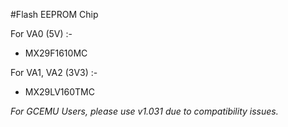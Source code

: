 #Flash EEPROM Chip

For VA0 (5V) :-
- MX29F1610MC 

For VA1, VA2 (3V3) :-
- MX29LV160TMC

_For GCEMU Users, please use v1.031 due to compatibility issues._
